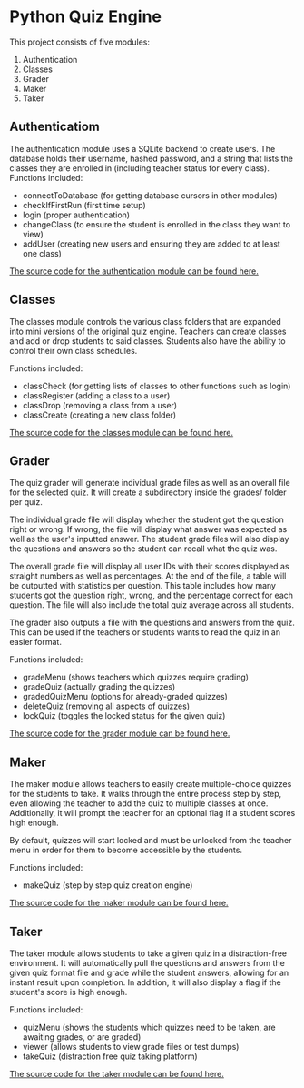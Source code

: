 # Python Quiz Engine

This project consists of five modules: 

 1. Authentication
 2. Classes
 3. Grader
 4. Maker
 5. Taker

## Authenticatiom

The authentication module uses a SQLite backend to create users. The database holds their username, hashed password, and a string that lists the classes they are enrolled in (including teacher status for every class).
Functions included:

* connectToDatabase (for getting database cursors in other modules)
* checkIfFirstRun (first time setup)
* login (proper authentication)
* changeClass (to ensure the student is enrolled in the class they want to view)
* addUser (creating new users and ensuring they are added to at least one class)

[The source code for the authentication module can be found here.](https://github.com/cyclawps52/Python-Quiz-Engine/blob/master/Source/modules/auth.py)

## Classes

The classes module controls the various class folders that are expanded into mini versions of the original quiz engine. Teachers can create classes and add or drop students to said classes. Students also have the ability to control their own class schedules.

Functions included:

* classCheck (for getting lists of classes to other functions such as login)
* classRegister (adding a class to a user)
* classDrop (removing a class from a user)
* classCreate (creating a new class folder)

[The source code for the classes module can be found here.](https://github.com/cyclawps52/Python-Quiz-Engine/blob/master/Source/modules/classes.py)


## Grader
The quiz grader will generate individual grade files as well as an overall file for the selected quiz. It will create a subdirectory inside the grades/ folder per quiz. 

The individual grade file will display whether the student got the question right or wrong. If wrong, the file will display what answer was expected as well as the user's inputted answer. The student grade files will also display the questions and answers so the student can recall what the quiz was.

The overall grade file will display all user IDs with their scores displayed as straight numbers as well as percentages. At the end of the file, a table will be outputted with statistics per question. This table includes how many students got the question right, wrong, and the percentage correct for each question. The file will also include the total quiz average across all students.

The grader also outputs a file with the questions and answers from the quiz. This can be used if the teachers or students wants to read the quiz in an easier format.

Functions included:

* gradeMenu (shows teachers which quizzes require grading)
* gradeQuiz (actually grading the quizzes)
* gradedQuizMenu (options for already-graded quizzes)
* deleteQuiz (removing all aspects of quizzes)
* lockQuiz (toggles the locked status for the given quiz)

[The source code for the grader module can be found here.](https://github.com/cyclawps52/Python-Quiz-Engine/blob/master/Source/modules/classes.py)

## Maker

The maker module allows teachers to easily create multiple-choice quizzes for the students to take. It walks through the entire process step by step, even allowing the teacher to add the quiz to multiple classes at once. Additionally, it will prompt the teacher for an optional flag if a student scores high enough.

By default, quizzes will start locked and must be unlocked from the teacher menu in order for them to become accessible by the students.

Functions included:

* makeQuiz (step by step quiz creation engine)

[The source code for the maker module can be found here.](https://github.com/cyclawps52/Python-Quiz-Engine/blob/master/Source/modules/maker.py)

## Taker

The taker module allows students to take a given quiz in a distraction-free environment. It will automatically pull the questions and answers from the given quiz format file and grade while the student answers, allowing for an instant result upon completion. In addition, it will also display a flag if the student's score is high enough.

Functions included:

* quizMenu (shows the students which quizzes need to be taken, are awaiting grades, or are graded)
* viewer (allows students to view grade files or test dumps)
* takeQuiz (distraction free quiz taking platform)

[The source code for the taker module can be found here.](https://github.com/cyclawps52/Python-Quiz-Engine/blob/master/Source/modules/takeQuiz.py)
